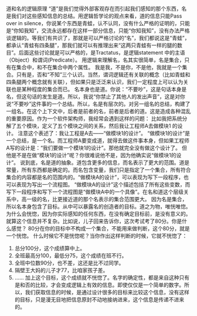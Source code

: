 道和名的逻辑原理
“道”是我们觉得外部客观存在而引起我们感知的那个东西，名是我们对这些感知信息的总结。用逻辑哲学论的观点来看，道的信息只能Pass over in silence，你说某个东西是青蛙，认不认同，没有什么严格的证明的，只能是“你知我知”，交流永远都存在这样一部分信息，只能“你知我知”，没有办法严格谈逻辑的。等我们有共识了，那就是可以严格讨论的“名”，我们都说这是“青蛙”，都承认“青蛙有四条腿”，那我们就可以有推理出来“这两只青蛙有一样的腿的数目”。后面这些讨论就是可以严格的，是Tractatus，是逻辑statement
中的主语（Object）和谓词(Predicate）。
用逻辑来理解名，名其实很简单，名是集合，只有在集合中，和不在集合中两个属性。
我是我，不是你，不是他，我就是一个集合。只有是，否和“不知”三个认识。当然，谓词逻辑还有关联的概念（比如青蛙和四条腿两个概念就有关联），但如果只是泛泛来认识，我们一定程度上可以认为关联也是某种程度的集合而已。
名本身也是道。你说：“不要吵”，这是句话本身是名，但这句话的发生是道。所以，我说“你禁止了其他人的发出声音”，这是对你说“不要吵”这件事的一个总结。所以，名是有层次的。对另一组名的总结，构建了一组名。在这个上下文中，后者是前者的名，前者是后者的道。这是造成各种混乱的重要原因。作为一个软件架构师，我经常会遇到这样的问题：
比如我把系统分解了五个模块，定义了五个模块之间的关系，然后我让工程师A去做模块1
的设计。
注意这个表述了：我让工程是A去——“做模块1的设计”。
“做模块1的设计”是一个总结，是一个名。而工程师A要变成道，就得去做这件事本身，但如果工程师A写的设计是：“我们要做一个模块1的设计”。那他就完全没有做这个设计了。
但他是不是在做“模块1的设计”呢？你很难说他不是，因为他确实说“做模块1的设计”。
说到底，名是道的抽象。道包含更多的信息，而名表示了更大的范围。道是常量，所有东西都是确定的。而名包含变量，我们只是指定了一个集合，所有符合集合的内容都是名的范围内的。“做模块A的设计”，可以表现为写下一段程序，也可以表现为写出一个流程图。
“做模块A的设计”这个描述包括了所有这些变数，而写下一段程序和写下一个流程图是“做模块A中的一个具像”。在名和道这个层级关系中，高一级的名，比更接近道的那个名表示的集合范围更大。
因为名是集合，所以名本身包含了目标。从中可以暴露名的创造者的目标。道之为物，唯恍唯惚。为什么会恍惚，因为你实际感知的任何东西，在没有确定目标前，是没有意义的。
就算这个信息并不复杂。比如说，儿子回来告诉你，这次考试考了80分。你是什么感觉？
80分在你的目标中不构成一个集合，不能用来做判断，这个80分，就是一个恍惚。
什么时候它不是恍惚呢？当你作出这样判断的时候，它就不恍惚了：
1. 总分100分，这个成绩算中上。
2. 全班最高分100，最低分75，这个成绩在班不行。
3. 全班中位数90分，也不差，这还是比不过同学。
4. 隔壁王大妈的儿子才77，比咱家孩子差。
5. ……
加上这个目标，这个成绩就不恍惚了。名字的确定性，都是来自这种只有是和否的比较，才会变成逻辑上有效的信息。即使仅仅是一个简单的数字。所以，我们获取信息的时候，是通过设计很多的目标来比较这个信息，没有这样的目标，只是漫无目地把信息原封不动地接纳进来，这个信息是传递不进来的。
